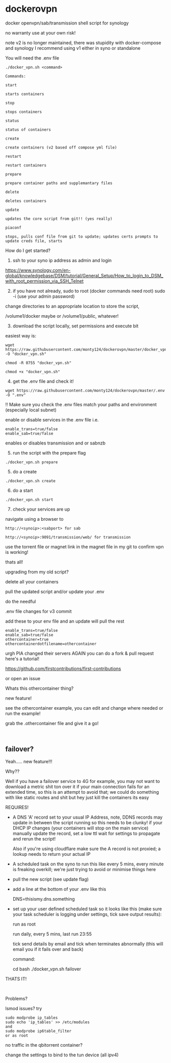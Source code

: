# dockerovpn

docker openvpn/sab/transmission shell script for synology

no warranty use at your own risk!

note v2 is no longer maintained, there was stupidity with docker-compose and synology
I recommend using v1 either in syno or standalone

You will need the .env file
```
./docker_vpn.sh <command>

Commands: 

start

starts containers

stop

stops containers

status

status of containers

create

create containers (v2 based off compose yml file)

restart

restart containers

prepare

prepare container paths and supplemantary files

delete

deletes containers

update

updates the core script from git!! (yes really)

piaconf

stops, pulls conf file from git to update; updates certs prompts to update creds file, starts
```



How do I get started?

1. ssh to your syno ip address as admin and login 

https://www.synology.com/en-global/knowledgebase/DSM/tutorial/General_Setup/How_to_login_to_DSM_with_root_permission_via_SSH_Telnet

2. if you have not already, sudo to root (docker commands need root) sudo -i (use your admin password)

change directories to an appropriate location to store the script,

/volume1/docker maybe or /volume1/public, whatever!

3. download the script locally, set permissions and execute bit

easiest way is:

```
wget https://raw.githubusercontent.com/monty124/dockerovpn/master/docker_vpn_v1 -O "docker_vpn.sh"

chmod -R 0755 "docker_vpn.sh"

chmod +x "docker_vpn.sh"
```
4. get the .env file and check it!
```
wget https://raw.githubusercontent.com/monty124/dockerovpn/master/.env -O ".env"
```
!! Make sure you check the .env files match your paths and environment (especially local subnet)

enable or disable services in the .env file
i.e.
```
enable_trans=true/false
enable_sab=true/false
```
enables or disables transmission and or sabnzb

5. run the script with the prepare flag
```
./docker_vpn.sh prepare
```
5. do a create 
```
./docker_vpn.sh create
```
6. do a start
```
./docker_vpn.sh start
```
7. check your services are up

navigate using a browser to 
```
http://<synoip>:<sabport> for sab

http://<synoip>:9091/transmission/web/ for transmission
```
use the torrent file or magnet link in the magnet file in my git to confirm vpn is working!

thats all!


upgrading from my old script?


delete all your containers

pull the updated script and/or update your .env

do the needful


.env file changes for v3 commit

add these to your env file and an update will pull the rest


```
enable_trans=true/false
enable_sab=true/false
othercontainer=true
othercontainerdotfilename=othercontainer
```





urgh PIA changed their servers AGAIN
you can do a fork & pull request 
here's a tutorial!

https://github.com/firstcontributions/first-contributions


or open an issue 

Whats this othercontainer thing?

new feature!
 
see the othercontainer example, you can edit and change where needed or run the example!

grab the .othercontainer file and give it a go!

&nbsp;

## failover?

Yeah..... new feature!!!

Why??

Well if you have a failover service to 4G for example, you may not want to download a metric shit ton over it if your main connection fails for an extended time, so this is an attempt to avoid that; we could do something with like static routes and shit but hey just kill the containers its easy

REQUIRES!

- A DNS 'A' record set to your usual IP Address, note, DDNS records may update in between the script running so this needs to be clunky! if your DHCP IP changes (your containers will stop on the main service) manually update the record, set a low ttl wait for settings to propagate and rerun the script!

    Also if you're using cloudflare make sure the A record is not proxied; a lookup needs to return your actual IP

- A scheduled task on the syno to run this like every 5 mins, every minute is freaking overkill; we're just trying to avoid or minimise things here 

- pull the new script (see update flag)

- add a line at the bottom of your .env like this

    DNS=thisismy.dns.something

- set up your user defined scheduled task so it looks like this (make sure your task scheduler is logging under settings, tick save output results):

    run as root

    run daily, every 5 mins, last run 23:55

    tick send details by email and tick when terminates abnormally (this will email you if it fails over and back)

    command:

    cd <your path to this script>
    bash ./docker_vpn.sh failover

THATS IT!

&nbsp;

Problems?

lsmod issues? try
```
sudo modprobe ip_tables
sudo echo 'ip_tables' >> /etc/modules
and
sudo modprobe ip6table_filter
or as root
```

no traffic in the qbitorrent container?

change the settings to bind to the tun device (all ipv4)




